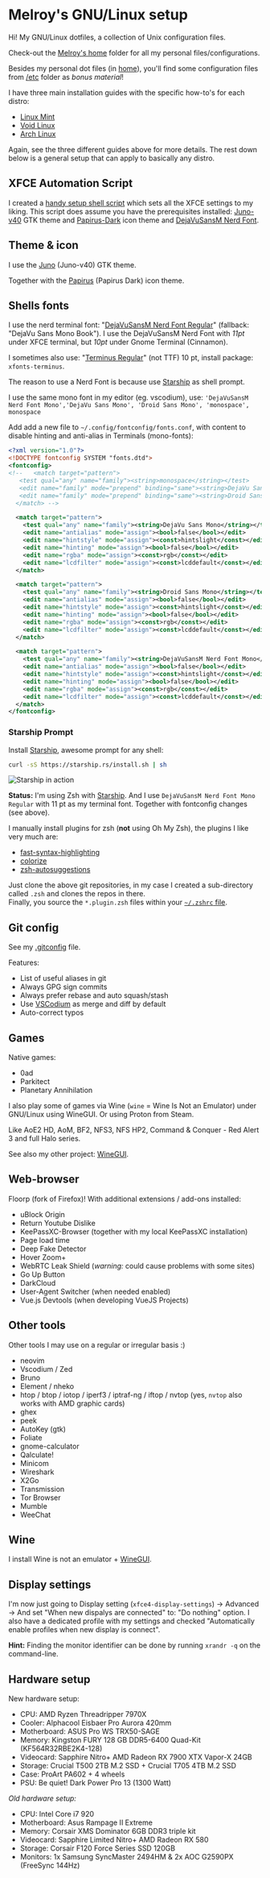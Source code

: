 # Melroy's GNU/Linux setup

Hi! My GNU/Linux dotfiles, a collection of Unix configuration files.

Check-out the [Melroy's home](home/melroy) folder for all my personal files/configurations.

Besides my personal dot files (in [home](home/melroy)), you'll find some configuration files from [/etc](etc) folder as _bonus material_!

I have three main installation guides with the specific how-to's for each distro:

- [Linux Mint](linuxmint.md)
- [Void Linux](voidlinux.md)
- [Arch Linux](archlinux.md)

Again, see the three different guides above for more details. The rest down below is a general setup that can apply to basically any distro.

## XFCE Automation Script

I created a [handy setup shell script](setup-xfce.sh) which sets all the XFCE settings to my liking. This script does assume you have the prerequisites installed: [Juno-v40](https://www.gnome-look.org/p/1280977) GTK theme and [Papirus-Dark](https://www.gnome-look.org/p/1166289/) icon theme and [DejaVuSansM Nerd Font](https://www.nerdfonts.com/font-downloads).

## Theme & icon

I use the [Juno](https://www.gnome-look.org/p/1280977) (Juno-v40) GTK theme.

Together with the [Papirus](https://www.gnome-look.org/p/1166289/) (Papirus Dark) icon theme.

## Shells fonts

I use the nerd terminal font: "[DejaVuSansM Nerd Font Regular](https://www.nerdfonts.com/font-downloads)" (fallback: "DejaVu Sans Mono Book"). I use the  DejaVuSansM Nerd Font with _11pt_ under XFCE terminal, but _10pt_ under Gnome Terminal (Cinnamon).

I sometimes also use: "[Terminus Regular](http://terminus-font.sourceforge.net/)" (not TTF) 10 pt, install package: `xfonts-terminus`.

The reason to use a Nerd Font is because use [Starship](https://starship.rs/) as shell prompt.

I use the same mono font in my editor (eg. vscodium), use: `'DejaVuSansM Nerd Font Mono','DejaVu Sans Mono', 'Droid Sans Mono', 'monospace', monospace`

Add add a new file to `~/.config/fontconfig/fonts.conf`, with content to disable hinting and anti-alias in Terminals (mono-fonts):

```xml
<?xml version="1.0"?>
<!DOCTYPE fontconfig SYSTEM "fonts.dtd">
<fontconfig>
<!--   <match target="pattern">
   <test qual="any" name="family"><string>monospace</string></test>
   <edit name="family" mode="prepend" binding="same"><string>DejaVu Sans Mono</string></edit>
   <edit name="family" mode="prepend" binding="same"><string>Droid Sans Mono</string></edit>
  </match> -->

  <match target="pattern">
    <test qual="any" name="family"><string>DejaVu Sans Mono</string></test>
    <edit name="antialias" mode="assign"><bool>false</bool></edit>
    <edit name="hintstyle" mode="assign"><const>hintslight</const></edit>
    <edit name="hinting" mode="assign"><bool>false</bool></edit>
    <edit name="rgba" mode="assign"><const>rgb</const></edit>
    <edit name="lcdfilter" mode="assign"><const>lcddefault</const></edit>
  </match>

  <match target="pattern">
    <test qual="any" name="family"><string>Droid Sans Mono</string></test>
    <edit name="antialias" mode="assign"><bool>false</bool></edit>
    <edit name="hintstyle" mode="assign"><const>hintslight</const></edit>
    <edit name="hinting" mode="assign"><bool>false</bool></edit>
    <edit name="rgba" mode="assign"><const>rgb</const></edit>
    <edit name="lcdfilter" mode="assign"><const>lcddefault</const></edit>
  </match>

  <match target="pattern">
    <test qual="any" name="family"><string>DejaVuSansM Nerd Font Mono</string></test>
    <edit name="antialias" mode="assign"><bool>false</bool></edit>
    <edit name="hintstyle" mode="assign"><const>hintslight</const></edit>
    <edit name="hinting" mode="assign"><bool>false</bool></edit>
    <edit name="rgba" mode="assign"><const>rgb</const></edit>
    <edit name="lcdfilter" mode="assign"><const>lcddefault</const></edit>
  </match>
</fontconfig>
```

### Starship Prompt

Install [Starship](https://starship.rs/guide/), awesome prompt for any shell:

```sh
curl -sS https://starship.rs/install.sh | sh
```

![Starship in action](starship.png)

**Status:** I'm using Zsh with [Starship](https://starship.rs/). And I use `DejaVuSansM Nerd Font Mono Regular` with 11 pt as my terminal font. Together with fontconfig changes (see above).

I manually install plugins for zsh (**not** using Oh My Zsh), the plugins I like very much are:

- [fast-syntax-highlighting](https://github.com/zdharma-continuum/fast-syntax-highlighting)
- [colorize](https://github.com/zpm-zsh/colorize)
- [zsh-autosuggestions](https://github.com/zsh-users/zsh-autosuggestions)

Just clone the above git repositories, in my case I created a sub-directory called `.zsh` and clones the repos in there.  
Finally, you source the `*.plugin.zsh` files within your [`~/.zshrc` file](home/melroy/.zshrc).

## Git config

See my [.gitconfig](home/melroy/.gitconfig) file.

Features:

- List of useful aliases in git
- Always GPG sign commits
- Always prefer rebase and auto squash/stash
- Use [VSCodium](https://vscodium.com/) as merge and diff by default
- Auto-correct typos

## Games

Native games:

- 0ad
- Parkitect
- Planetary Annihilation

I also play some of games via Wine (`wine` = Wine Is Not an Emulator) under GNU/Linux using WineGUI. Or using Proton from Steam.

Like AoE2 HD, AoM, BF2, NFS3, NFS HP2, Command & Conquer - Red Alert 3 and full Halo series.

See also my other project: [WineGUI](https://gitlab.melroy.org/melroy/winegui).

## Web-browser

Floorp (fork of Firefox)! With additional extensions / add-ons installed:

- uBlock Origin
- Return Youtube Dislike
- KeePassXC-Browser (together with my local KeePassXC installation)
- Page load time
- Deep Fake Detector
- Hover Zoom+
- WebRTC Leak Shield (_warning:_ could cause problems with some sites)
- Go Up Button
- DarkCloud
- User-Agent Switcher (when needed enabled)
- Vue.js Devtools (when developing VueJS Projects)

## Other tools

Other tools I may use on a regular or irregular basis :)

- neovim
- Vscodium / Zed
- Bruno
- Element / nheko
- htop / btop / iotop / iperf3 / iptraf-ng / iftop / nvtop (yes, `nvtop` also works with AMD graphic cards)
- ghex
- peek
- AutoKey (gtk)
- Foliate
- gnome-calculator
- Qalculate!
- Minicom
- Wireshark
- X2Go
- Transmission
- Tor Browser
- Mumble
- WeeChat

## Wine

I install Wine is not an emulator + [WineGUI](https://gitlab.melroy.org/melroy/winegui).

## Display settings

I'm now just going to Display setting (`xfce4-display-settings`) -> Advanced -> And set "When new dispalys are connected" to: "Do nothing" option. I also have a dedicated profile with my settings and checked "Automatically enable profiles when new display is connect".

**Hint:** Finding the monitor identifier can be done by running `xrandr -q` on the command-line.

## Hardware setup

New hardware setup:

- CPU: AMD Ryzen Threadripper 7970X 
- Cooler: Alphacool Eisbaer Pro Aurora 420mm
- Motherboard: ASUS Pro WS TRX50-SAGE
- Memory: Kingston FURY 128 GB DDR5-6400 Quad-Kit (KF564R32RBE2K4-128)
- Videocard: Sapphire Nitro+ AMD Radeon RX 7900 XTX Vapor-X 24GB
- Storage: Crucial T500 2TB M.2 SSD + Crucial T705 4TB M.2 SSD
- Case: ProArt PA602 + 4 wheels
- PSU: Be quiet! Dark Power Pro 13 (1300 Watt)

_Old hardware setup:_

- CPU: Intel Core i7 920
- Motherboard: Asus Rampage II Extreme
- Memory: Corsair XMS Dominator 6GB DDR3 triple kit
- Videocard: Sapphire Limited Nitro+ AMD Radeon RX 580
- Storage: Corsair F120 Force Series SSD 120GB
- Monitors: 1x Samsung SyncMaster 2494HM & 2x AOC G2590PX (FreeSync 144Hz)
